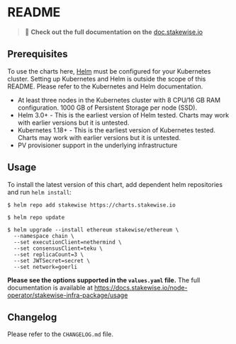 # README

> :book: **Check out the full documentation on the** [doc.stakewise.io](https://docs.stakewise.io/node-operator/infrastructure)

## Prerequisites

To use the charts here, [Helm](https://helm.sh/) must be configured for your
Kubernetes cluster. Setting up Kubernetes and Helm is outside the scope of
this README. Please refer to the Kubernetes and Helm documentation.

  * At least three nodes in the Kubernetes cluster with 8 CPU/16 GB RAM configuration.
1000 GB of Persistent Storage per node (SSD).
  * Helm 3.0+ - This is the earliest version of Helm tested. Charts may work with earlier versions but it is untested.
  * Kubernetes 1.18+ - This is the earliest version of Kubernetes tested. Charts may work with earlier versions but it is untested.
  * PV provisioner support in the underlying infrastructure

## Usage

To install the latest version of this chart, add dependent helm repositories
and run `helm install`:

```console
$ helm repo add stakewise https://charts.stakewise.io

$ helm repo update

$ helm upgrade --install ethereum stakewise/ethereum \
  --namespace chain \
  --set executionClient=nethermind \
  --set consensusClient=teku \
  --set replicaCount=3 \
  --set JWTSecret=secret \
  --set network=goerli 
```

**Please see the options supported in the `values.yaml` file.** The full documentation is available at https://docs.stakewise.io/node-operator/stakewise-infra-package/usage

## Changelog

Please refer to the `CHANGELOG.md` file.
